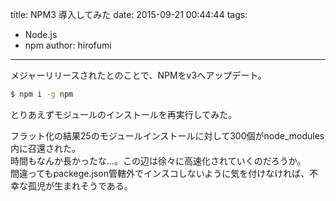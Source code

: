 title: NPM3 導入してみた
date: 2015-09-21 00:44:44
tags:
- Node.js
- npm
author: hirofumi

---
メジャーリリースされたとのことで、NPMをv3へアップデート。

```bash
$ npm i -g npm
```

とりあえずモジュールのインストールを再実行してみた。

フラット化の結果25のモジュールインストールに対して300個がnode\_modules内に召還された。  
時間もなんか長かったな…。この辺は徐々に高速化されていくのだろうか。  
間違ってもpackege.json管轄外でインスコしないように気を付けなければ、不幸な孤児が生まれそうである。